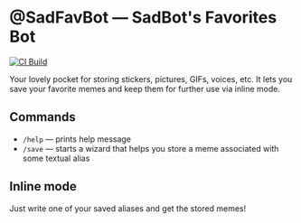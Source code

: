 @SadFavBot — SadBot's Favorites Bot
===================================

[![CI Build](https://github.com/kozalosev/SadFavBot/actions/workflows/ci-build.yml/badge.svg?branch=main&event=push)](https://github.com/kozalosev/SadFavBot/actions/workflows/ci-build.yml)

Your lovely pocket for storing stickers, pictures, GIFs, voices, etc. It lets you save your favorite memes and keep
them for further use via inline mode.

Commands
--------

* `/help` — prints help message
* `/save` — starts a wizard that helps you store a meme associated with some textual alias

Inline mode
-----------

Just write one of your saved aliases and get the stored memes!
